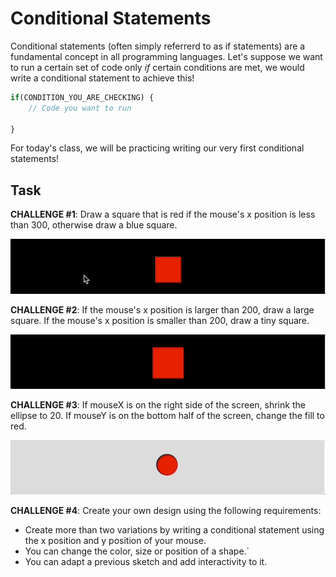# Conditional Statements
Conditional statements (often simply referrerd to as if statements) are a fundamental concept in all programming languages. Let's suppose we want to run a certain set of code only *if* certain conditions are met, we would write a conditional statement to achieve this!
```javascript
if(CONDITION_YOU_ARE_CHECKING) {
	// Code you want to run

}
```

For today's class, we will be practicing writing our very first conditional statements!
## Task
**CHALLENGE #1**: Draw a square that is red if the mouse's x position is less than 300, otherwise draw a blue square.

![](Problem1.gif)

**CHALLENGE #2**: If the mouse's x position is larger than 200, draw a large square. If the mouse's x position is smaller than 200, draw a tiny square.

![](Problem2.gif)

**CHALLENGE #3**: If mouseX is on the right side of the screen, shrink the ellipse to 20. If mouseY is on the bottom half of the screen, change the fill to red.

![](Problem3.gif)

**CHALLENGE #4**: Create your own design using the following requirements:
- Create more than two variations by writing a conditional statement using the x position and y position of your mouse.
- You can change the color, size or position of a shape.`
- You can adapt a previous sketch and add interactivity to it.
